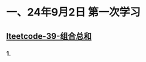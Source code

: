 # 一、24年9月2日 第一次学习
## [lteetcode-39-组合总和](https://leetcode.cn/problems/combination-sum/description/)

### 1.



